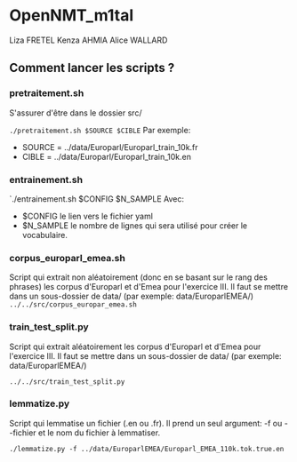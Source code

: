 # OpenNMT_m1tal

Liza FRETEL
Kenza AHMIA
Alice WALLARD

## Comment lancer les scripts ?

### pretraitement.sh

S'assurer d'être dans le dossier src/

`./pretraitement.sh $SOURCE $CIBLE`
Par exemple:
- SOURCE = ../data/Europarl/Europarl_train_10k.fr
- CIBLE = ../data/Europarl/Europarl_train_10k.en

### entrainement.sh

`./entrainement.sh $CONFIG $N_SAMPLE
Avec:
- $CONFIG le lien vers le fichier yaml
- $N_SAMPLE le nombre de lignes qui sera utilisé pour créer le vocabulaire.

### corpus_europarl_emea.sh

Script qui extrait non aléatoirement (donc en se basant sur le rang des phrases) les corpus d'Europarl et d'Emea pour l'exercice III.
Il faut se mettre dans un sous-dossier de data/ (par exemple: data/EuroparlEMEA/)
`../../src/corpus_europar_emea.sh`


### train_test_split.py

Script qui extrait aléatoirement les corpus d'Europarl et d'Emea pour l'exercice III.
Il faut se mettre dans un sous-dossier de data/ (par exemple: data/EuroparlEMEA/)

`../../src/train_test_split.py`

### lemmatize.py

Script qui lemmatise un fichier (.en ou .fr).
Il prend un seul argument: -f ou --fichier et le nom du fichier à lemmatiser.

`./lemmatize.py -f ../data/EuroparlEMEA/Europarl_EMEA_110k.tok.true.en`
